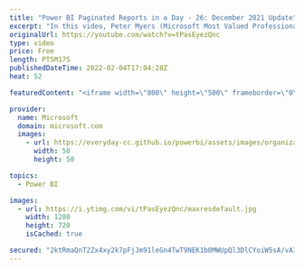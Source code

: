```yaml
---
title: "Power BI Paginated Reports in a Day - 26: December 2021 Update"
excerpt: "In this video, Peter Myers (Microsoft Most Valued Professional - Data Platform, and course developer) describes and demonstrates new capabilities and features added to #Microsoft #PowerBI paginated reports since the last update for December 2020 was recorded.    For more information about the online"
originalUrl: https://youtube.com/watch?v=tPasEyezQnc
type: video
price: Free
length: PT5M17S
publishedDateTime: 2022-02-04T17:04:28Z
heat: 52

featuredContent: "<iframe width=\"800\" height=\"500\" frameborder=\"0\" src=\"https://www.youtube.com/embed/tPasEyezQnc\" allow=\"accelerometer; autoplay; encrypted-media; gyroscope; picture-in-picture\" allowfullscreen></iframe>"

provider:
  name: Microsoft
  domain: microsoft.com
  images:
    - url: https://everyday-cc.github.io/powerbi/assets/images/organizations/microsoft.com-50x50.jpg
      width: 50
      height: 50

topics:
  - Power BI

images:
  - url: https://i.ytimg.com/vi/tPasEyezQnc/maxresdefault.jpg
    width: 1280
    height: 720
    isCached: true

secured: "2ktRmaQnT2Zx4xy2k7pFjJm91leGn4TwT9NEK1b0MWUpQl3DlCYoiW5sA/vA3jHHRldFhwmZ1zABEgXCYg+G6UJnPj73M4Xcns0dtFIJGFPtpNQ9YQSu/0s1yiKIOehUqFU3UBJhWBjbXa2maJcxJRMLzNjUsmvktO5+OD8gbDYAIHzVJiX6DNdH6Mh/1KGIDOEi3hFF6Ryv6Mtq1TBXehFc+RR2aCKMgckQePSPoGx8gYskYWC8FZ5J5icwbwYpendUcofSXrhwo3/EUikNa/9HFAR/KiXv6vqTUzPlx8w58au79XSvHpEGFD3JzX/hXdIJv9mldbKL9xjIdOKQVGWhRf2gHPzqGs6MeTAgo/QQrCV6auKAydOeZjOrs7oqAQ9aKhUvsW7fpwrbKaYfGeIkNzFpRTOcmzMuGQZNs/Q=;nrjYCtRxJlYOgvl06kkBWA=="
---
```


